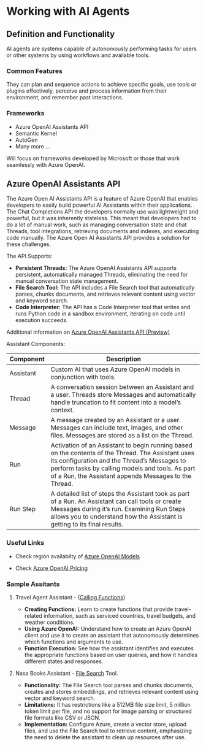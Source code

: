 # Working with AI Agents

## Definition and Functionality

AI agents are systems capable of autonomously performing tasks for users or other systems by using workflows and available tools.

### Common Features

They can plan and sequence actions to achieve specific goals, use tools or plugins effectively, perceive and process information from their environment, and remember past interactions.

### Frameworks

- Azure OpenAI Assistants API
- Semantic Kernel
- AutoGen
- Many more ...

Will focus on frameworks developed by Microsoft or those that work seamlessly with Azure OpenAI.

## Azure OpenAI Assistants API

The Azure Open AI Assistants API is a feature of Azure OpenAI that enables developers to easily build powerful AI Assistants within their applications. The Chat Completions API the developers normally use was lightweight and powerful, but it was inherently stateless. This meant that developers had to do a lot of manual work, such as managing conversation state and chat Threads, tool integrations, retrieving documents and indexes, and executing code manually. The Azure Open AI Assistants API provides a solution for these challenges.

The API Supports:

- **Persistent Threads:** The Azure OpenAI Assistants API supports persistent, automatically managed Threads, eliminating the need for manual conversation state management.
- **File Search Tool:** The API includes a File Search tool that automatically parses, chunks documents, and retrieves relevant content using vector and keyword search.
- **Code Interpreter:** The API has a Code Interpreter tool that writes and runs Python code in a sandbox environment, iterating on code until execution succeeds.

Additional information on [Azure OpenAI Assistants API (Preview)](https://learn.microsoft.com/en-us/azure/ai-foundry/openai/concepts/assistants#assistants-compents)

Assistant Components:

| Component | Description |
| --------- | ----------- |
| Assistant | Custom AI that uses Azure OpenAI models in conjunction with tools. |
| Thread | A conversation session between an Assistant and a user. Threads store Messages and automatically handle truncation to fit content into a model’s context. |
| Message | A message created by an Assistant or a user. Messages can include text, images, and other files. Messages are stored as a list on the Thread. |
| Run | Activation of an Assistant to begin running based on the contents of the Thread. The Assistant uses its configuration and the Thread’s Messages to perform tasks by calling models and tools. As part of a Run, the Assistant appends Messages to the Thread. |
| Run Step | A detailed list of steps the Assistant took as part of a Run. An Assistant can call tools or create Messages during it’s run. Examining Run Steps allows you to understand how the Assistant is getting to its final results. |

### Useful Links

- Check region availabilty of [Azure OpenAI Models](https://learn.microsoft.com/en-us/azure/ai-foundry/openai/concepts/models?tabs=global-standard%2Cstandard-chat-completions)

- Check [Azure OpenAI Pricing](https://azure.microsoft.com/en-us/pricing/details/cognitive-services/openai-service/)

### Sample Assitants

1. Travel Agent Assistant - ([Calling Functions](../Code/AzOpenAI-Assistants/CallingFunctions.ipynb))

    - **Creating Functions:** Learn to create functions that provide travel-related information, such as serviced countries, travel budgets, and weather conditions.
    - **Using Azure OpenAI:** Understand how to create an Azure OpenAI client and use it to create an assistant that autonomously determines which functions and arguments to use.
    - **Function Execution:** See how the assistant identifies and executes the appropriate functions based on user queries, and how it handles different states and responses.

2. Nasa Books Assistant - [File Search](../Code/AzOpenAI-Assistants/FileSearch.ipynb) Tool.

    - **Functionality:** The File Search tool parses and chunks documents, creates and stores embeddings, and retrieves relevant content using vector and keyword search.
    - **Limitations:** It has restrictions like a 512MB file size limit, 5 million token limit per file, and no support for image parsing or structured file formats like CSV or JSON.
    - **Implementation:** Configure Azure, create a vector store, upload files, and use the File Search tool to retrieve content, emphasizing the need to delete the assistant to clean up resources after use.
